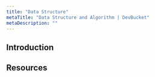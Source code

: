 ```yaml
---
title: "Data Structure"
metaTitle: "Data Structure and Algorithm | DevBucket"
metaDescription: ""
---
```


## Introduction

## Resources
